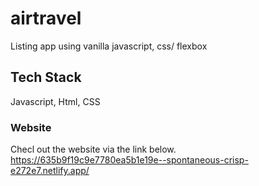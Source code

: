 # airtravel
Listing app using vanilla javascript, css/ flexbox

## Tech Stack
Javascript, Html, CSS

### Website
Checl out the website via the link below.
https://635b9f19c9e7780ea5b1e19e--spontaneous-crisp-e272e7.netlify.app/
